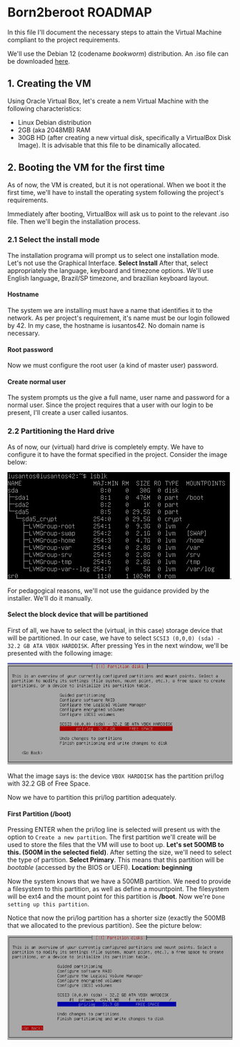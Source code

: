# Born2beroot ROADMAP

In this file I'll document the necessary steps to attain the Virtual Machine compliant to the project requirements.

We'll use the Debian 12 (codename _bookworm_) distribution. An .iso file can be downloaded [here](https://www.debian.org/download).

## 1. Creating the VM
Using Oracle Virtual Box, let's create a nem Virtual Machine with the following characteristics:
- Linux Debian distribution
- 2GB (aka 2048MB) RAM
- 30GB HD (after creating a new virtual disk, specifically a VirtualBox Disk Image). It is advisable that this file to be dinamically allocated.

## 2. Booting the VM for the first time
As of now, the VM is created, but it is not operational. When we boot it the first time, we'll have to install the operating system following the project's requirements.

Immediately after booting, VirtualBox will ask us to point to the relevant .iso file. Then we'll begin the installation process.

### 2.1 Select the install mode
The installation programa will prompt us to select one installation mode. Let's not use the Graphical Interface. **Select Install**
After that, select appropriately the language, keyboard and timezone options. We'll use English language, Brazil/SP timezone, and brazilian keyboard layout.

#### Hostname
The system we are installing must have a name that identifies it to the network. As per project's requirement, it's name must be our login followed by 42. In my case, the hostname is iusantos42. No domain name is necessary.

#### Root password
Now we must configure the root user (a kind of master user) password.

#### Create normal user
The system prompts us the give a full name, user name and password for a normal user. Since the project requires that a user with our login to be present, I'll create a user called iusantos.

### 2.2 Partitioning the Hard drive
As of now, our (virtual) hard drive is completely empty. We have to configure it to have the format specified in the project. Consider the image below:

![Storage partition schema](cropped-lsblk.png).

For pedagogical reasons, we'll not use the guidance provided by the installer. We'll do it manually.

#### Select the block device that will be partitioned
First of all, we have to select the (virtual, in this case) storage device that will be partitioned. In our case, we have to select `SCSI3 (0,0,0) (sda) - 32.2 GB ATA VBOX HARDDISK`. After pressing Yes in the next window, we'll be presented with the following image:

![Greenfield Partition](ss01_first_partition_cropped.png)

What the image says is: the device `VBOX HARDDISK` has the partition pri/log with 32.2 GB of Free Space.

Now we have to partition this pri/log partition adequately.

#### First Partition (/boot)
Pressing ENTER when the pri/log line is selected will present us with the option to `Create a new partition`. The first partition we'll create will be used to store the files that the VM will use to boot up. **Let's set 500MB to this. (500M in the selected field)**. After setting the size, we'll need to select the type of partition. **Select Primary**. This means that this partition will be _bootable_ (accessed by the BIOS or UEFI). **Location: beginning**

Now the system knows that we have a 500MB partition. We need to provide a filesystem to this partition, as well as define a mountpoint. The filesystem will be ext4 and the mount point for this partition is **/boot**. Now we're `Done setting up this partition`.

Notice that now the pri/log partition has a shorter size (exactly the 500MB that we allocated to the previous partition). See the picture below:

![First partition set](ss02_first_partition_set_cropped.png)


